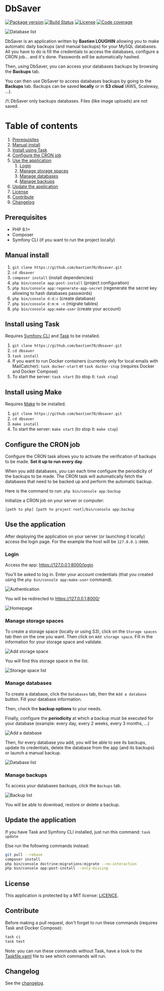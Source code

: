 # DbSaver

[![Package version](https://img.shields.io/github/v/release/bastien70/dbsaver.svg?style=flat-square)](https://github.com/bastien70/dbsaver/releases)
[![Build Status](https://img.shields.io/github/workflow/status/bastien70/dbsaver/Continuous%20Integration/main?style=flat-square)](https://github.com/bastien70/dbsaver/actions?query=workflow%3A"Continuous+Integration"+branch%3Amain)
[![License](https://img.shields.io/badge/license-MIT-red.svg?style=flat-square)](LICENSE)
[![Code coverage](https://img.shields.io/codecov/c/github/bastien70/dbsaver?style=flat-square)](https://codecov.io/gh/bastien70/dbsaver/branch/main)

![Database list](docs/images/database-list.png?raw=true)

DbSaver is an application written by **Bastien LOUGHIN** allowing you to make automatic daily backups (and manual backups) for your MySQL databases.
All you have to do is fill the credentials to access the databases, configure a CRON job... and it's done.
Passwords will be automatically hashed.

Then, using DbSaver, you can access your databases backups by browsing the **Backups** tab.

You can then use DbSaver to access databases backups by going to the **Backups** tab.
Backups can be saved **locally** or in **S3 cloud** (AWS, Scaleway, ...).

/!\ DbSaver only backups databases. Files (like image uploads) are not saved.

# Table of contents

1. [Prerequisites](#prerequisites)
1. [Manual install](#manual-install)
1. [Install using Task](#task-install)
1. [Configure the CRON job](#cron)
1. [Use the application](#use-app)
    1. [Login](#login)
    1. [Manage storage spaces](#storage-spaces)
    1. [Manage databases](#databases)
    1. [Manage backups](#backups)
1. [Update the application](#update-app)
1. [License](#license)
1. [Contribute](#contribute)
1. [Changelog](#changelog)


## Prerequisites <a name="prerequisites"></a>

* PHP 8.1+
* Composer
* Symfony CLI (if you want to run the project locally)

## Manual install <a name="manual-install"></a>

1. `git clone https://github.com/bastien70/dbsaver.git`
1. `cd dbsaver`
1. `composer install` (install dependencies)
1. `php bin/console app:post-install` (project configuration)
1. `php bin/console app:regenerate-app-secret` (regenerate the secret key allowing to hash databases passwords)
1. `php bin/console d:d:c` (create database)
1. `php bin/console d:m:m -n` (migrate tables)
1. `php bin/console app:make-user` (create your account)

## Install using Task <a name="task-install"></a>

Requires [Symfony CLI](https://symfony.com/download) and [Task](https://taskfile.dev/) to be installed.

1. `git clone https://github.com/bastien70/dbsaver.git`
1. `cd dbsaver`
1. `task install`
1. If you want to run Docker containers (currently only for local emails with MailCatcher): `task docker-start` et `task docker-stop` (requires Docker and Docker Compose)
1. To start the server: `task start` (to stop it: `task stop`)

## Install using Make <a name="make-install"></a>

Requires [Make](https://www.gnu.org/software/make/manual/make.html) to be installed.

1. `git clone https://github.com/bastien70/dbsaver.git`
1. `cd dbsaver`
1. `make install`
1. To start the server: `make start` (to stop it: `make stop`)

## Configure the CRON job <a name="cron"></a>

Configure the CRON task allows you to activate the verification of backups to be made. **Set it up to run every day**.

When you add databases, you can each time configure the periodicity of the backups to be made.
The CRON task will automatically fetch the databases that need to be backed up and perform the automatic backup.

Here is the command to run: `php bin/console app:backup`

Initialize a CRON job on your server or computer:

`[path to php] [path to project root]/bin/console app:backup`

## Use the application <a name="use-app"></a>

After deploying the application on your server (or launching it locally) access the login page.
For the example the host will be `127.0.0.1:8000`.

### Login <a name="login"></a>

Access the app: https://127.0.0.1:8000/login

You'll be asked to log in. Enter your account credentials (that you created using the `php bin/console app:make-user` command).

![Authentication](docs/images/login.png?raw=true)

You will be redirected to https://127.0.0.1:8000/

![Homepage](docs/images/home.png?raw=true)

### Manage storage spaces <a name="storage-spaces"></a>

To create a storage space (locally or using S3), click on the `Storage spaces` tab then on the one you want. Then click on `Add storage space`.
Fill in the information for your storage space and validate.

![Add storage space](docs/images/adapter-create.png?raw=true)

You will find this storage space in the list.

![Storage space list](docs/images/adapter-list.png?raw=true)

### Manage databases <a name="databases"></a>

To create a database, click the `Databases` tab, then the `Add a database` button.
Fill your database information.

Then, check the **backup options** 
to your needs.

Finally, configure the **periodicity** at which a backup must be executed for your database (example: every day, every 2 weeks, every 3 months, ...)

![Add a database](docs/images/database-create.png?raw=true)

Then, for every database you add, you will be able to see its backups, update its credentials, delete the database from the app (and its backups) or launch a manual backup.

![Database list](docs/images/database-list.png?raw=true)


### Manage backups <a name="backups"></a>

To access your databases backups, click the `Backups` tab.

![Backup list](docs/images/backup-list.png?raw=true)

You will be able to download, restore or delete a backup.

## Update the application <a name="update-app"></a>

If you have Task and Symfony CLI installed, just run this command: `task update`

Else run the following commands instead:

```bash
git pull --rebase
composer install
php bin/console doctrine:migrations:migrate --no-interaction
php bin/console app:post-install --only-missing
```

## License <a name="license"></a>

This application is protected by a MIT license: [LICENCE](../LICENSE).

## Contribute <a name="contribute"></a>

Before making a pull request, don't forget to run these commands (requires Task and Docker Compose):

```bash
task ci
task test
```

Note: you can run these commands without Task, have a look to the [Taskfile.yaml](Taskfile.yaml) file to see which commands will run.

## Changelog <a name="changelog"></a>

See the [changelog](CHANGELOG.md).
